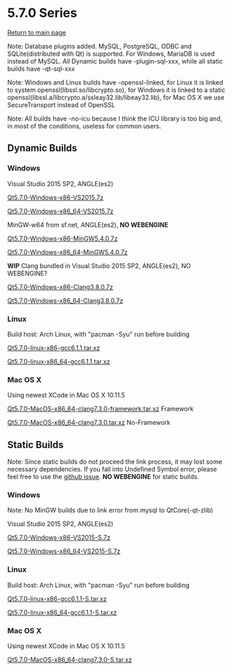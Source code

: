 # 5.7.0 Series

[Return to main page](index.md)

Note: Database plugins added. MySQL, PostgreSQL, ODBC and SQLite(distributed with Qt) is supported.
For Windows, MariaDB is used instead of MySQL.
All Dynamic builds have -plugin-sql-xxx, while all static builds have -qt-sql-xxx

Note: Windows and Linux builds have -openssl-linked, for Linux it is linked to system openssl(libssl.so/libcrypto.so), for Windows it is linked to a static openssl(libssl.a/libcrypto.a/ssleay32.lib/libeay32.lib), for Mac OS X we use SecureTransport instead of OpenSSL

Note: All builds have -no-icu because I think the ICU library is too big and, in most of the conditions, useless for common users.


## Dynamic Builds

### Windows

Visual Studio 2015 SP2, ANGLE(es2)

[Qt5.7.0-Windows-x86-VS2015.7z](http://pan.baidu.com/s/1o8zVwMm)

[Qt5.7.0-Windows-x86_64-VS2015.7z](http://pan.baidu.com/s/1c2kaLiw)

MinGW-w64 from sf.net, ANGLE(es2), __NO WEBENGINE__

[Qt5.7.0-Windows-x86-MinGW5.4.0.7z]()

[Qt5.7.0-Windows-x86_64-MinGW5.4.0.7z]()

__WIP__ Clang bundled in Visual Studio 2015 SP2, ANGLE(es2), NO WEBENGINE?

[Qt5.7.0-Windows-x86-Clang3.8.0.7z]()

[Qt5.7.0-Windows-x86_64-Clang3.8.0.7z]()

### Linux

Build host: Arch Linux, with "pacman -Syu" run before building

[Qt5.7.0-linux-x86-gcc6.1.1.tar.xz](http://pan.baidu.com/s/1hsbLaz6)

[Qt5.7.0-linux-x86_64-gcc6.1.1.tar.xz](http://pan.baidu.com/s/1eSx3KxO)

### Mac OS X

Using newest XCode in Mac OS X 10.11.5

[Qt5.7.0-MacOS-x86_64-clang7.3.0-framework.tar.xz](http://pan.baidu.com/s/1i599bVJ)  Framework

[Qt5.7.0-MacOS-x86_64-clang7.3.0.tar.xz](http://pan.baidu.com/s/1qY3phqW)  No-Framework

## Static Builds

Note: Since static builds do not proceed the link process, it may lost some necessary dependencies. If you fall into Undefined Symbol error, please feel free to use the [github issue](https://github.com/Fsu0413/QtCompile/issues).
__NO WEBENGINE__ for static builds.

### Windows

Note: No MinGW builds due to link error from mysql to QtCore(-qt-zlib)

Visual Studio 2015 SP2, ANGLE(es2)

[Qt5.7.0-Windows-x86-VS2015-S.7z]()

[Qt5.7.0-Windows-x86_64-VS2015-S.7z]()

### Linux

Build host: Arch Linux, with "pacman -Syu" run before building

[Qt5.7.0-linux-x86-gcc6.1.1-S.tar.xz](http://pan.baidu.com/s/1skRtnRn)

[Qt5.7.0-linux-x86_64-gcc6.1.1-S.tar.xz](http://pan.baidu.com/s/1sk8wxWh)

### Mac OS X

Using newest XCode in Mac OS X 10.11.5

[Qt5.7.0-MacOS-x86_64-clang7.3.0-S.tar.xz](http://pan.baidu.com/s/1gePBUa3)